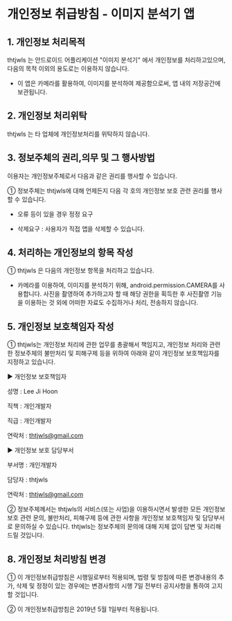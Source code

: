 # 개인정보 취급방침 - 이미지 분석기 앱

## 1. 개인정보 처리목적

thtjwls 는 안드로이드 어플리케이션 "이미지 분석기" 에서 개인정보를 처리하고있으며, 다음의 목적 이외의 용도로는 이용하지 않습니다.

- 이 앱은 카메라를 활용하여, 이미지를 분석하여 제공함으로써, 앱 내의 저장공간에 보관됩니다.

## 2. 개인정보 처리위탁

thtjwls 는 타 업체에 개인정보처리를 위탁하지 않습니다.

## 3. 정보주체의 권리,의무 및 그 행사방법

이용자는 개인정보주체로서 다음과 같은 권리를 행사할 수 있습니다.

① 정보주체는 thtjwls에 대해 언제든지 다음 각 호의 개인정보 보호 관련 권리를 행사할 수 있습니다.

- 오류 등이 있을 경우 정정 요구

- 삭제요구 : 사용자가 직접 앱을 삭제할 수 있습니다.

## 4. 처리하는 개인정보의 항목 작성

① thtjwls 은 다음의 개인정보 항목을 처리하고 있습니다.

- 카메라를 이용하여, 이미지를 분석하기 위해, android.permission.CAMERA를 사용합니다.
사진을 촬영하여 추가하고자 할 때 해당 권한을 획득한 후 사진촬영 기능을 이용하는 것 외에
어떠한 자료도 수집하거나 처리, 전송하지 않습니다.

## 5. 개인정보 보호책임자 작성

① thtjwls는 개인정보 처리에 관한 업무를 총괄해서 책임지고, 개인정보 처리와 관련한 정보주체의 불만처리 및 피해구제 등을 위하여 아래와 같이 개인정보 보호책임자를 지정하고 있습니다.

▶ 개인정보 보호책임자

성명 : Lee Ji Hoon

직책 : 개인개발자

직급 : 개인개발자

연락처 : thtjwls@gmail.com

▶ 개인정보 보호 담당부서

부서명 : 개인개발자

담당자 : thtjwls

연락처 : thtjwls@gmail.com

② 정보주체께서는 thtjwls의 서비스(또는 사업)을 이용하시면서 발생한 모든 개인정보 보호 관련 문의, 불만처리, 피해구제 등에 관한 사항을 개인정보 보호책임자 및 담당부서로 문의하실 수 있습니다. thtjwls는 정보주체의 문의에 대해 지체 없이 답변 및 처리해드릴 것입니다.

## 8. 개인정보 처리방침 변경

① 이 개인정보취급방침은 시행일로부터 적용되며, 법령 및 방침에 따른 변경내용의 추가, 삭제 및 정정이 있는 경우에는 변경사항의 시행 7일 전부터 공지사항을 통하여 고지할 것입니다.

② 이 개인정보취급방침은 2019년 5월 1일부터 적용됩니다.
